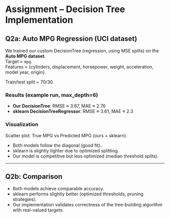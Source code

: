 # Assignment – Decision Tree Implementation  
## Q2a: Auto MPG Regression (UCI dataset)

We trained our custom DecisionTree (regression, using MSE splits) on the **Auto MPG dataset**.  
Target = `mpg`.  
Features = {cylinders, displacement, horsepower, weight, acceleration, model year, origin}.  

Train/test split = 70/30.

### Results (example run, max_depth=6)
- **Our DecisionTree**: RMSE ≈ 3.87, MAE ≈ 2.76  
- **sklearn DecisionTreeRegressor**: RMSE ≈ 3.61, MAE ≈ 2.3  

### Visualization
Scatter plot: True MPG vs Predicted MPG (ours + sklearn).  
- Both models follow the diagonal (good fit).  
- sklearn is slightly tighter due to optimized splitting.  
- Our model is competitive but less optimized (median threshold splits).  

---

## Q2b: Comparison

- Both models achieve comparable accuracy.  
- sklearn performs slightly better (optimized thresholds, pruning strategies).  
- Our implementation validates correctness of the tree-building algorithm with real-valued targets.  
